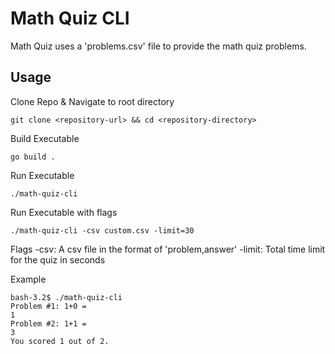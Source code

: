 # Math Quiz CLI
Math Quiz uses a 'problems.csv' file to provide the math quiz problems.

## Usage

Clone Repo & Navigate to root directory
```shell
git clone <repository-url> && cd <repository-directory>
```

Build Executable
```shell
go build .
```

Run Executable
```shell
./math-quiz-cli
```
Run Executable with flags
```shell
./math-quiz-cli -csv custom.csv -limit=30
```

Flags
-csv: A csv file in the format of 'problem,answer'
-limit: Total time limit for the quiz in seconds

Example
```shell
bash-3.2$ ./math-quiz-cli
Problem #1: 1+0 = 
1
Problem #2: 1+1 = 
3
You scored 1 out of 2.
```

